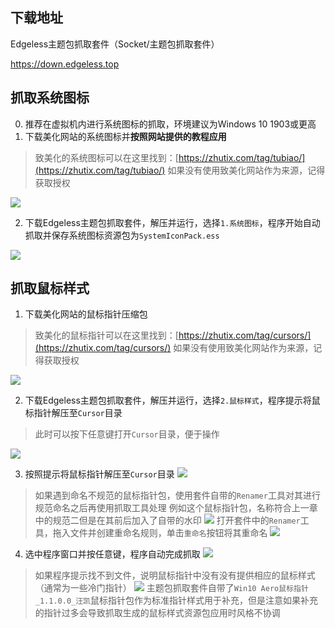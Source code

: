 ## 下载地址
Edgeless主题包抓取套件（Socket/主题包抓取套件）

https://down.edgeless.top

## 抓取系统图标
0. 推荐在虚拟机内进行系统图标的抓取，环境建议为Windows 10 1903或更高
1. 下载美化网站的系统图标并**按照网站提供的教程应用**
>致美化的系统图标可以在这里找到：[https://zhutix.com/tag/tubiao/](https://zhutix.com/tag/tubiao/)
如果没有使用致美化网站作为来源，记得获取授权

![](images/screenshot_1580824770124.png)

2. 下载Edgeless主题包抓取套件，解压并运行，选择`1.系统图标`，程序开始自动抓取并保存系统图标资源包为`SystemIconPack.ess`

![](images/screenshot_1580825118688.png)


## 抓取鼠标样式
1. 下载美化网站的鼠标指针压缩包
>致美化的鼠标指针可以在这里找到：[https://zhutix.com/tag/cursors/](https://zhutix.com/tag/cursors/)
如果没有使用致美化网站作为来源，记得获取授权

![](images/screenshot_1580825494436.png)

2. 下载Edgeless主题包抓取套件，解压并运行，选择`2.鼠标样式`，程序提示将鼠标指针解压至`Cursor`目录
>此时可以按下任意键打开`Cursor`目录，便于操作

![](images/screenshot_1580825620621.png)

3. 按照提示将鼠标指针解压至`Cursor`目录
![](images/screenshot_1580825708895.png)

>如果遇到命名不规范的鼠标指针包，使用套件自带的`Renamer`工具对其进行规范命名之后再使用抓取工具处理
例如这个鼠标指针包，名称符合上一章中的规范二但是在其前后加入了自带的水印
![](images/screenshot_1580917543550.png)
打开套件中的`Renamer`工具，拖入文件并创建重命名规则，单击`重命名`按钮将其重命名
![](images/screenshot_1580917622698.png)

4. 选中程序窗口并按任意键，程序自动完成抓取
![](images/screenshot_1580831905795.png)
>如果程序提示找不到文件，说明鼠标指针中没有没有提供相应的鼠标样式（通常为一些冷门指针）
![](images/screenshot_1580827336836.png)
主题包抓取套件自带了`Win10 Aero鼠标指针_1.1.0.0_汪凯`鼠标指针包作为标准指针样式用于补充，但是注意如果补充的指针过多会导致抓取生成的鼠标样式资源包应用时风格不协调
